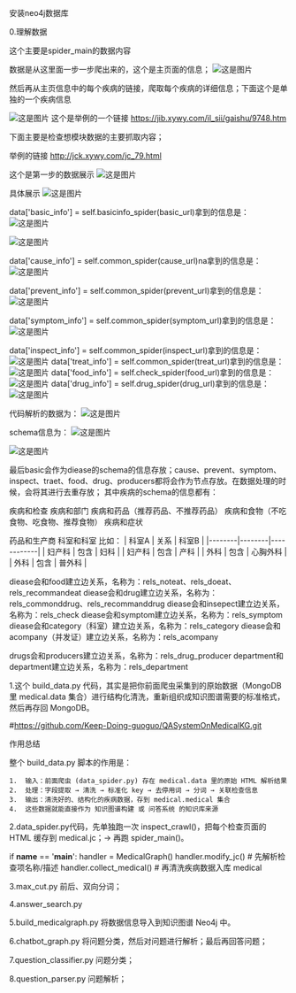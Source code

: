 安装neo4j数据库


0.理解数据

这个主要是spider_main的数据内容

数据是从这里面一步一步爬出来的，这个是主页面的信息；
![这是图片](/Volumes/PSSD/未命名文件夹/QASystemOnMedicalKG-master/images_md_zgw/1-主页面.png "Magic Gardens")

然后再从主页信息中的每个疾病的链接，爬取每个疾病的详细信息；下面这个是单独的一个疾病信息

![这是图片](/Volumes/PSSD/未命名文件夹/QASystemOnMedicalKG-master/images_md_zgw/2-举例一个.png "Magic Gardens")
这个是举例的一个链接
https://jib.xywy.com/il_sii/gaishu/9748.htm

下面主要是检查想模块数据的主要抓取内容；

举例的链接
http://jck.xywy.com/jc_79.html

这个是第一步的数据展示
![这是图片](/Volumes/PSSD/未命名文件夹/QASystemOnMedicalKG-master/images_md_zgw/3-检查项目.png "Magic Gardens")

具体展示
![这是图片](/Volumes/PSSD/未命名文件夹/QASystemOnMedicalKG-master/images_md_zgw/4-检查项目举例.png "Magic Gardens")

data['basic_info'] = self.basicinfo_spider(basic_url)拿到的信息是：
![这是图片](/Volumes/PSSD/未命名文件夹/QASystemOnMedicalKG-master/images_md_zgw/basicinfo_spider.png "Magic Gardens")

![这是图片](/Volumes/PSSD/未命名文件夹/QASystemOnMedicalKG-master/images_md_zgw/basciinfo.png "Magic Gardens")

data['cause_info'] =  self.common_spider(cause_url)na拿到的信息是：
![这是图片](/Volumes/PSSD/未命名文件夹/QASystemOnMedicalKG-master/images_md_zgw/cause_info.png "Magic Gardens")

data['prevent_info'] =  self.common_spider(prevent_url)拿到的信息是：
![这是图片](/Volumes/PSSD/未命名文件夹/QASystemOnMedicalKG-master/images_md_zgw/prevent_info.png "Magic Gardens")

data['symptom_info'] =  self.common_spider(symptom_url)拿到的信息是：
![这是图片](/Volumes/PSSD/未命名文件夹/QASystemOnMedicalKG-master/images_md_zgw/symptom_info.png "Magic Gardens")

data['inspect_info'] =  self.common_spider(inspect_url)拿到的信息是：
![这是图片](/Volumes/PSSD/未命名文件夹/QASystemOnMedicalKG-master/images_md_zgw/inspect_info.png "Magic Gardens")
data['treat_info'] =  self.common_spider(treat_url)拿到的信息是：
![这是图片](/Volumes/PSSD/未命名文件夹/QASystemOnMedicalKG-master/images_md_zgw/treat_info.png "Magic Gardens")
data['food_info'] =  self.check_spider(food_url)拿到的信息是：
![这是图片](/Volumes/PSSD/未命名文件夹/QASystemOnMedicalKG-master/images_md_zgw/food_info.png "Magic Gardens")
data['drug_info'] = self.drug_spider(drug_url)拿到的信息是：
![这是图片](/Volumes/PSSD/未命名文件夹/QASystemOnMedicalKG-master/images_md_zgw/drug_info.png "Magic Gardens")

代码解析的数据为：
![这是图片](/Volumes/PSSD/未命名文件夹/QASystemOnMedicalKG-master/images_md_zgw/解析数据为.png "Magic Gardens")


schema信息为：
![这是图片](/Volumes/PSSD/未命名文件夹/QASystemOnMedicalKG-master/images_md_zgw/attributes.png "Magic Gardens")

![这是图片](/Volumes/PSSD/未命名文件夹/QASystemOnMedicalKG-master/images_md_zgw/schema.png "Magic Gardens")

最后basic会作为diease的schema的信息存放；cause、prevent、symptom、inspect、traet、food、drug、producers都将会作为节点存放。在数据处理的时候，会将其进行去重存放；
其中疾病的schema的信息都有：


疾病和检查
疾病和部门
疾病和药品（推荐药品、不推荐药品）
疾病和食物（不吃食物、吃食物、推荐食物）
疾病和症状

药品和生产商
科室和科室
比如：
| 科室A   | 关系   | 科室B       |
|--------|--------|------------|
| 妇产科 | 包含   | 妇科       |
| 妇产科 | 包含   | 产科       |
| 外科   | 包含   | 心胸外科   |
| 外科   | 包含   | 普外科     |

diease会和food建立边关系，名称为：rels_noteat、rels_doeat、rels_recommandeat
diease会和drug建立边关系，名称为：rels_commonddrug、rels_recommanddrug
diease会和insepect建立边关系，名称为：rels_check
diease会和symptom建立边关系，名称为：rels_symptom
diease会和category（科室）建立边关系，名称为：rels_category
diease会和acompany（并发证）建立边关系，名称为：rels_acompany


drugs会和producers建立边关系，名称为：rels_drug_producer
department和department建立边关系，名称为：rels_department


1.这个 build_data.py 代码，其实是把你前面爬虫采集到的原始数据（MongoDB 里 medical.data 集合）进行结构化清洗，重新组织成知识图谱需要的标准格式，然后再存回 MongoDB。

#https://github.com/Keep-Doing-guoguo/QASystemOnMedicalKG.git

作用总结

整个 build_data.py 脚本的作用是：

	1.	输入：前面爬虫 (data_spider.py) 存在 medical.data 里的原始 HTML 解析结果
	2.	处理：字段提取 → 清洗 → 标准化 key → 去停用词 → 分词 → 关联检查信息
	3.	输出：清洗好的、结构化的疾病数据，存到 medical.medical 集合
	4.	这些数据就能直接作为 知识图谱构建 或 问答系统 的知识库来源


2.data_spider.py代码，先单独跑一次 inspect_crawl()，把每个检查页面的 HTML 缓存到 medical.jc；→ 再跑 spider_main()。

if __name__ == '__main__':
    handler = MedicalGraph()
    handler.modify_jc()        # 先解析检查项名称/描述
    handler.collect_medical()  # 再清洗疾病数据入库 medical

3.max_cut.py 前后、双向分词；

4.answer_search.py 

5.build_medicalgraph.py 将数据信息导入到知识图谱 Neo4j 中。

6.chatbot_graph.py 将问题分类，然后对问题进行解析；最后再回答问题；

7.question_classifier.py 问题分类；

8.question_parser.py 问题解析；



